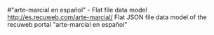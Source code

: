 #"arte-marcial en español" - Flat file data model
http://es.recuweb.com/arte-marcial/
Flat JSON file data model of the recuweb portal "arte-marcial en español"
